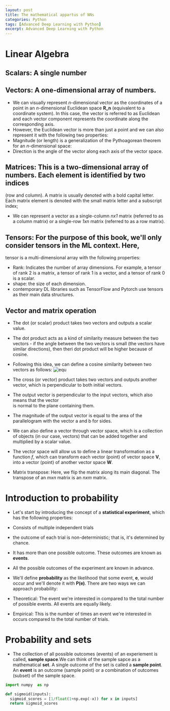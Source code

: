 ```yaml
---
layout: post
title: The mathematical appartus of NNs
categories: Python  
tags: [Advanced Deep Learning with Python]
excerpt: Advanced Deep Learning with Python
---
```


# Linear Algebra
## Scalars: A single number 
## Vectors: A one-dimensional array of numbers. 
- We can visually represent *n*-dimensional vector as  the  coordinates of a point  in an *n*-dimensional
Euclidean space **R_n** (equivalent  to a  coordinate system). In this case, the  vector is 
referred to as Euclidean and each vector component  represents the coordinate along the  corresponding
axis. 
- However, the Euclidean vector is more than just a point and  we can also represent it  with
the following two properties:
- Magnitude (or length) is a generalization of the  Pythoagorean theorem for an *n*-dimensional space:
- Direction is the  angle  of the vector along each axis of the vector space. 

## Matrices: This is a two-dimensional array of  numbers. Each element is identified by two indices
(row and column). A matrix is usually denoted with a  bold capital letter.  Each matrix element is denoted 
with  the small  matrix  letter and a  subscript index; 
- We can represent  a vector as a single-column *nx1* matrix (referred to as a column matrix) 
or a  single-row  *1xn* matrix (referred to as a row matrix). 

## Tensors: For the purpose  of this book, we'll only consider tensors in the ML context. Here,
tensor is  a multi-dimensional array with the  following  properties: 
- Rank: Indicates the  number of array dimensions. For example, a tensor of rank 2  is a matrix,
a tensor of rank 1 is a vector, and a tensor of rank 0 is a scalar. 
- shape: the size of each dimension. 
- contemporary  DL libraries such as TensorFlow and Pytorch use tensors as their main data structures.

## Vector and matrix operation
- The dot (or  scalar) product takes two vectors and outputs a scalar  value. 
- The dot product acts as a kind of similarity measure between the  two vectors -
if the  angle  between  the  two vectors is small (the  vectors have similar directions), then
theri  dot product will be  higher because  of cosine. 
- Following this idea, we can define a  cosine similarity between two  vectors as follows:
![equ](https://latex.codecogs.com/gif.latex?\cos{\Theta}&space;=&space;\frac{a\cdot&space;b}{\left&space;|&space;a&space;\right&space;|\cdot&space;\left&space;|&space;b&space;\right&space;|})

- The cross (or  vector)  product takes two vectors and outputs another vector, which is  perpendicular  to both initial vectors. 
- The  output vector is perpendicular  to the input vectors, which also means that the  vector  
is normal to the  plane containing them. 
- The magnitude of the output vector is equal to the  area  of the parallelogram with the vector
a and b for sides.

- We can also define a vector through vector space, which is a collection of objects 
(in our case, vectors) that can be added together and multiplied by a scalar  value.
- The vector space will allow us to define a linear transformation as a function *f*,
which can transform each vector (point) of vector space **V**, into a vector (point) of 
another vector space **W**. 

- Matrix transpose: Here, we flip the matrix along its main diagonal. The transpose of an *mxn* 
matrix is an *nxm* matrix. 

# Introduction to  probability

- Let's start by introducing  the concept of a **statistical experiment**,
which has the  following properties:
- Consists of  multiple independent trials
-  the outcome of  each  trial is non-deterministic; that is, it's determined by chance.
- It has more than one possible  outcome. These outcomes are known as **events**.
- All the possible  outcomes of the experiment  are known in advance.  

- We'll define **probability** as the  likelihood that some event, **e**, would occur  and 
we'll  denote it with  **P(e)**. There are two ways we can approach probability:
-  Theoretical: The event we're interested in compared to the total number of possible  events.
All events are equally likely.
- Empirical: This is the  number of times an event we're interested in occurs compared to the total number of trials. 

# Probability  and sets 
- The collection of all possible  outcomes (events) of an experiement is called, **sample space**.We  can think of the  sample sapce as  a mathematical **set**. A single  outcome  of  the  set is called a **sample point**. An **event** is an outcome (sample point) or a  combination of outcomes  (subset) of the  sample space.  

```python
import numpy  as np

def sigmoid(inputs):
  sigmoid_scores = [1/float(1+np.exp(-x)) for x in inputs]
  return sigmoid_scores
```


